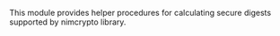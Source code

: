This module provides helper procedures for calculating secure digests supported by nimcrypto library.
